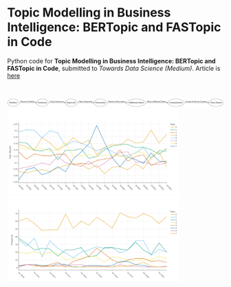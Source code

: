 # Topic Modelling in Business Intelligence: BERTopic and FASTopic in Code

Python code for **Topic Modelling in Business Intelligence: BERTopic and FASTopic in Code**, submitted to *Towards Data Science (Medium)*. 
Article is [here](https://towardsdatascience.com/topic-modelling-in-business-intelligence-fastopic-and-bertopic-in-code-2d3949260a37?sk=9a88660d4e4c64a1d91ad8ede730a520)

</br>

<p float="left">

  <img src="flowchart_horizontal_highres.png" width="1200" />
  </br>
  <img src="FASTOPIC_time_development_8.png" width="400" />
  <img src="BERtopic_time_development_8.png" width="400" />
</p>
